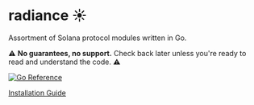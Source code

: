 # radiance ☀️

Assortment of Solana protocol modules written in Go.

⚠️ **No guarantees, no support.**
Check back later unless you're ready to read and understand the code. ⚠️

[![Go Reference](https://pkg.go.dev/badge/go.firedancer.io/radiance.svg)](https://pkg.go.dev/go.firedancer.io/radiance)

[Installation Guide](./INSTALL.md)

